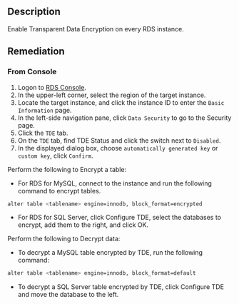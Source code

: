 ## Description

Enable Transparent Data Encryption on every RDS instance.

## Remediation

### From Console

1. Logon to [RDS Console](https://rdsnext.console.aliyun.com/).
2. In the upper-left corner, select the region of the target instance.
3. Locate the target instance, and click the instance ID to enter the `Basic Information` page.
4. In the left-side navigation pane, click `Data Security` to go to the Security page.
5. Click the `TDE` tab.
6. On the `TDE` tab, find TDE Status and click the switch next to `Disabled`.
7. In the displayed dialog box, choose `automatically generated key` or `custom key`, click `Confirm`.

Perform the following to Encrypt a table:

   - For RDS for MySQL, connect to the instance and run the following command to encrypt tables. 

```bash
alter table <tablename> engine=innodb, block_format=encrypted
```

   - For RDS for SQL Server, click Configure TDE, select the databases to encrypt, add them to the right, and click OK.

Perform the following to Decrypt data:

   - To decrypt a MySQL table encrypted by TDE, run the following command:

```bash
alter table <tablename> engine=innodb, block_format=default
```

   - To decrypt a SQL Server table encrypted by TDE, click Configure TDE and move the database to the left.